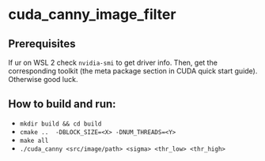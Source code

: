 # cuda_canny_image_filter
## Prerequisites
If ur on WSL 2 check `nvidia-smi` to get driver info. Then, get the corresponding toolkit (the meta package section in CUDA quick start guide).
Otherwise good luck.

## How to build and run:
- `mkdir build && cd build`
- `cmake ..  -DBLOCK_SIZE=<X> -DNUM_THREADS=<Y>`
- `make all`
- `./cuda_canny <src/image/path> <sigma> <thr_low> <thr_high>`
